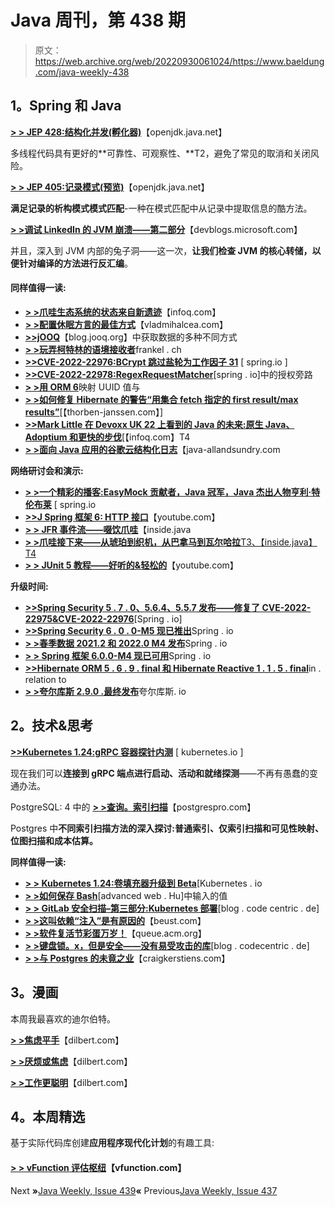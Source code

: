 # Java 周刊，第 438 期

> 原文：<https://web.archive.org/web/20220930061024/https://www.baeldung.com/java-weekly-438>

## **1。Spring 和 Java**

[**> > JEP 428:结构化并发(孵化器)**](https://web.archive.org/web/20220811165416/https://openjdk.java.net/jeps/428)【openjdk.java.net】

多线程代码具有更好的**可靠性、可观察性、**T2，避免了常见的取消和关闭风险。

[**> > JEP 405:记录模式(预览)**](https://web.archive.org/web/20220811165416/https://openjdk.java.net/jeps/405)【openjdk.java.net】

**满足记录的析构模式模式匹配**-一种在模式匹配中从记录中提取信息的酷方法。

[**> >调试 LinkedIn 的 JVM 崩溃——第二部分**](https://web.archive.org/web/20220811165416/https://devblogs.microsoft.com/java/debugging-a-jvm-crash-for-linkedin-part-2/)【devblogs.microsoft.com】

并且，深入到 JVM 内部的兔子洞——这一次，**让我们检查 JVM 的核心转储，以便针对编译的方法进行反汇编**。

#### **同样值得一读:**

*   [**> >爪哇生态系统的状态来自新遗迹**](https://web.archive.org/web/20220811165416/https://www.infoq.com/news/2022/05/java-ecosystem-report-2022)【infoq.com】
*   [**> >配置休眠方言的最佳方式**](https://web.archive.org/web/20220811165416/https://vladmihalcea.com/hibernate-dialect/)【vladmihalcea.com】
*   [**>>jOOQ**](https://web.archive.org/web/20220811165416/https://blog.jooq.org/the-many-different-ways-to-fetch-data-in-jooq/)【blog.jooq.org】中获取数据的多种不同方式
*   [**> >玩弄柯特林的语境接收者**](https://web.archive.org/web/20220811165416/https://blog.frankel.ch/kotlin-context-receivers/)frankel . ch
*   [**>>CVE-2022-22976:BCrypt 跳过盐轮为工作因子 31**](https://web.archive.org/web/20220811165416/https://spring.io/blog/2022/05/15/cve-2022-22976-bcrypt-skips-salt-rounds-for-work-factor-of-31) [ spring.io ]
*   [**>>CVE-2022-22978:RegexRequestMatcher**](https://web.archive.org/web/20220811165416/https://spring.io/blog/2022/05/15/cve-2022-22978-authorization-bypass-in-regexrequestmatcher)[spring . io]中的授权旁路
*   [**> >用 ORM 6**](https://web.archive.org/web/20220811165416/https://in.relation.to/2022/05/12/orm-uuid-mapping/)映射 UUID 值与
*   [**> >如何修复 Hibernate 的警告“用集合 fetch 指定的 first result/max results”**](https://web.archive.org/web/20220811165416/https://thorben-janssen.com/hibernate-warning-firstresult-maxresults/)[【thorben-janssen.com】]
*   [**>>Mark Little 在 Devoxx UK 22 上看到的 Java 的未来:原生 Java、Adoptium 和更快的步伐**](https://web.archive.org/web/20220811165416/https://www.infoq.com/news/2022/05/future-java-may22/)[【infoq.com】T4
*   [**> >面向 Java 应用的谷歌云结构化日志**](https://web.archive.org/web/20220811165416/http://www.java-allandsundry.com/2022/05/google-cloud-structured-logging-for.html)【java-allandsundry.com

**网络研讨会和演示:**

*   [**> >一个精彩的播客:EasyMock 贡献者，Java 冠军，Java 杰出人物亨利·特伦布莱**](https://web.archive.org/web/20220811165416/https://spring.io/blog/2022/05/12/a-bootiful-podcast-easymock-contributor-java-champion-and-java-luminary-henri-tremblay) [ spring.io
*   [**>>J Spring 框架 6: HTTP 接口**](https://web.archive.org/web/20220811165416/https://www.youtube.com/watch?v=A1V71peRNn0)【youtube.com】
*   [**> > JFR 事件流——啜饮爪哇**](https://web.archive.org/web/20220811165416/https://inside.java/2022/05/12/sip49/)【inside.java
*   [**> >爪哇接下来——从琥珀到织机，从巴拿马到瓦尔哈拉**T3、【inside.java】T4](https://web.archive.org/web/20220811165416/https://inside.java/2022/05/09/java-next/)
*   [**> > JUnit 5 教程——好听的&轻松的**](https://web.archive.org/web/20220811165416/https://www.youtube.com/watch?v=6uSnF6IuWIw)【youtube.com】

**升级时间:**

*   [**>>Spring Security 5 . 7 . 0、5.6.4、5.5.7 发布——修复了 CVE-2022-22975&CVE-2022-22976**](https://web.archive.org/web/20220811165416/https://spring.io/blog/2022/05/15/spring-security-5-7-0-5-6-4-5-5-7-released-fixes-cve-2022-22975-cve-2022-22976)[Spring . io]
*   [**>>Spring Security 6 . 0 . 0-M5 现已推出**](https://web.archive.org/web/20220811165416/https://spring.io/blog/2022/05/18/spring-security-6-0-0-m5-available-now)Spring . io
*   [**> >春季数据 2021.2 和 2022.0 M4 发布**](https://web.archive.org/web/20220811165416/https://spring.io/blog/2022/05/13/spring-data-2021-2-and-2022-0-m4-released)Spring . io
*   [**> > Spring 框架 6.0.0-M4 现已可用**](https://web.archive.org/web/20220811165416/https://spring.io/blog/2022/05/12/spring-framework-6-0-0-m4-available-now)Spring . io
*   [**>>Hibernate ORM 5 . 6 . 9 . final 和 Hibernate Reactive 1 . 1 . 5 . final**](https://web.archive.org/web/20220811165416/https://in.relation.to/2022/05/16/hibernate-orm-569-and-reactive-115/)in . relation to
*   [**> >夸尔库斯 2.9.0 .最终发布**](https://web.archive.org/web/20220811165416/https://quarkus.io/blog/quarkus-2-9-0-final-released/)夸尔库斯. io

## **2。技术&思考**

[**>>Kubernetes 1.24:gRPC 容器探针内测**](https://web.archive.org/web/20220811165416/https://kubernetes.io/blog/2022/05/13/grpc-probes-now-in-beta/) [ kubernetes.io ]

现在我们可以**连接到 gRPC 端点进行启动、活动和就绪探测**——不再有愚蠢的变通办法。

PostgreSQL: 4 中的 [**> >查询。索引扫描**](https://web.archive.org/web/20220811165416/https://postgrespro.com/blog/pgsql/5969493)【postgrespro.com】

Postgres 中**不同索引扫描方法的深入探讨:普通索引、仅索引扫描和可见性映射、位图扫描和成本估算。**

**同样值得一读:**

*   [**> > Kubernetes 1.24:卷填充器升级到 Beta**](https://web.archive.org/web/20220811165416/https://kubernetes.io/blog/2022/05/16/volume-populators-beta/)[Kubernetes . io
*   [**> >如何保存 Bash**](https://web.archive.org/web/20220811165416/https://advancedweb.hu/how-to-save-entered-values-in-bash/)[advanced web . Hu]中输入的值
*   [**> > GitLab 安全扫描–第三部分:Kubernetes 部署**](https://web.archive.org/web/20220811165416/https://blog.codecentric.de/en/2022/05/gitlab-security-scanning-part-3-kubernetes-deployments/)[blog . code centric . de]
*   [**> >这叫依赖“注入”是有原因的**](https://web.archive.org/web/20220811165416/https://www.beust.com/weblog/its-called-dependency-injection-for-a-reason/)【beust.com】
*   [**> >软件复活节彩蛋万岁！**](https://web.archive.org/web/20220811165416/https://queue.acm.org/detail.cfm?id=3534857)【queue.acm.org】
*   [**> >键盘锁。x，但是安全——没有易受攻击的库**](https://web.archive.org/web/20220811165416/https://blog.codecentric.de/en/2022/05/keycloak-x-but-secure-without-vulnerable-libraries/)[blog . codecentric . de]
*   [**> >与 Postgres 的未竟之业**](https://web.archive.org/web/20220811165416/https://www.craigkerstiens.com/2022/05/18/unfinished-business-with-postgres/)【craigkerstiens.com】

## **3。漫画**

本周我最喜欢的迪尔伯特。

[**> >焦虑平手**](https://web.archive.org/web/20220811165416/https://dilbert.com/strip/2022-05-19)【dilbert.com】

[**> >厌烦或焦虑**](https://web.archive.org/web/20220811165416/https://dilbert.com/strip/2022-05-16)【dilbert.com】

[**> >工作更聪明**](https://web.archive.org/web/20220811165416/https://dilbert.com/strip/2022-05-14)【dilbert.com】

## **4。本周精选**

基于实际代码库创建**应用程序现代化计划**的有趣工具:

#### **[> > vFunction 评估枢纽](/web/20220811165416/https://www.baeldung.com/vfunction-free-trial-2a3k)**【vfunction.com】

Next **»**[Java Weekly, Issue 439](/web/20220811165416/https://www.baeldung.com/java-weekly-439)**«** Previous[Java Weekly, Issue 437](/web/20220811165416/https://www.baeldung.com/java-weekly-437)